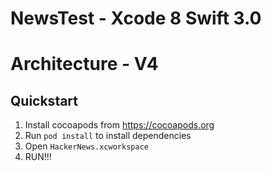 # NewsTest - Xcode 8 Swift 3.0
# Architecture - V4

## Quickstart

1. Install cocoapods from https://cocoapods.org
2. Run `pod install` to install dependencies
3. Open `HackerNews.xcworkspace`
4. RUN!!!

